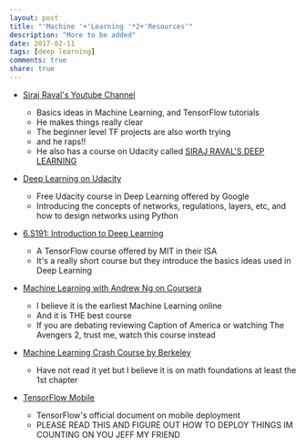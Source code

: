 ```yaml
---
layout: post
title: "'Machine '+'Learning '*2+'Resources'"
description: "More to be added"
date: 2017-02-11
tags: [deep learning]
comments: true
share: true
--- 
```


* [Siraj Raval's Youtube Channel](https://www.youtube.com/channel/UCWN3xxRkmTPmbKwht9FuE5A)
  * Basics ideas in Machine Learning, and TensorFlow tutorials
  * He makes things really clear
  * The beginner level TF projects are also worth trying
  * and he raps!! 
  * He also has a course on Udacity called [SIRAJ RAVAL'S DEEP LEARNING](https://www.udacity.com/course/deep-learning-nanodegree-foundation--nd101)   

* [Deep Learning on Udacity](https://www.udacity.com/course/deep-learning--ud730)    
  * Free Udacity course in Deep Learning offered by Google     
  * Introducing the concepts of networks, regulations, layers, etc, and how to design networks using Python     
 
* [6.S191: Introduction to Deep Learning](http://introtodeeplearning.com/)     
  * A TensorFlow course offered by MIT in their ISA  
  * It's a really short course but they introduce the basics ideas used in Deep Learning
 
* [Machine Learning with Andrew Ng on Coursera](https://www.coursera.org/learn/machine-learning)
  * I believe it is the earliest Machine Learning online
  * And it is THE best course
  * If you are debating reviewing Caption of America or watching The Avengers 2, trust me, watch this course instead

* [Machine Learning Crash Course by Berkeley](https://ml.berkeley.edu/blog/2016/11/06/tutorial-1/)
  * Have not read it yet but I believe it is on math foundations at least the 1st chapter

* [TensorFlow Mobile](https://www.tensorflow.org/mobile/)
  * TensorFlow's official document on mobile deployment
  * PLEASE READ THIS AND FIGURE OUT HOW TO DEPLOY THINGS IM COUNTING ON YOU JEFF MY FRIEND  
